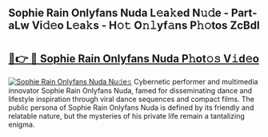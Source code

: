 ## Sophie Rain Onlyfans Nuda L𝚎a𝚔ed N𝚞𝚍e - Part-aLw Vi𝚍𝚎o L𝚎a𝚔s - H𝚘𝚝 O𝚗𝚕yf𝚊ns P𝚑𝚘tos ZcBdl

# <h2><a href="http://kf7u9f.oniu.top/?m=Sophie+Rain+Onlyfans+Nuda">🔗👉 🔴 Sophie Rain Onlyfans Nuda P𝚑ot𝚘𝚜 V𝚒d𝚎o</a></h2>

[![Sophie Rain Onlyfans Nuda Nu𝚍e𝚜](https://i.imgur.com/0qMVB7G.gif)](http://kf7u9f.oniu.top/?m=Sophie+Rain+Onlyfans+Nuda)
Cybernetic performer and multimedia innovator Sophie Rain Onlyfans Nuda, famed for disseminating dance and lifestyle inspiration through viral dance sequences and compact films. The public persona of Sophie Rain Onlyfans Nuda is defined by its friendly and relatable nature, but the mysteries of his private life remain a tantalizing enigma.  
